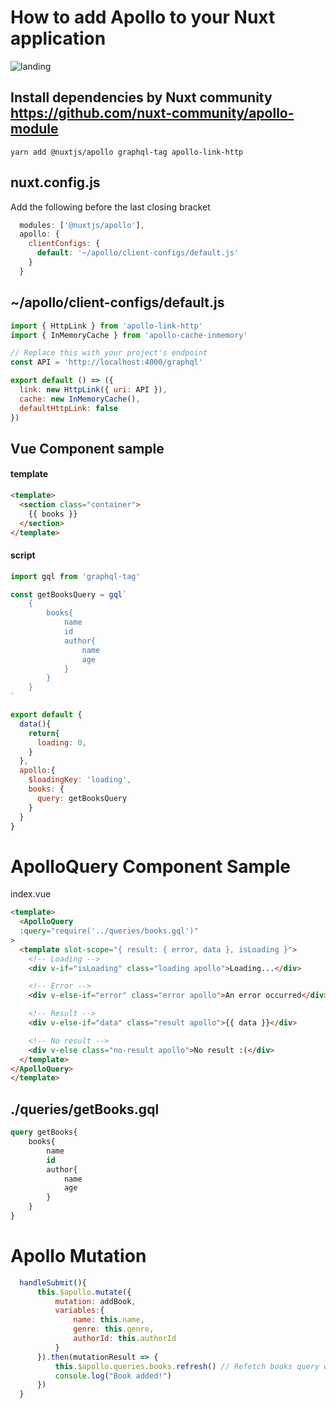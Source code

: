 # How to add Apollo to your Nuxt application
![landing]

## Install dependencies by Nuxt community https://github.com/nuxt-community/apollo-module
```
yarn add @nuxtjs/apollo graphql-tag apollo-link-http
```

## nuxt.config.js

Add the following before the last closing bracket
```javascript
  modules: ['@nuxtjs/apollo'],
  apollo: {
    clientConfigs: {
      default: '~/apollo/client-configs/default.js'
    }
  }
```

## ~/apollo/client-configs/default.js
```javascript
import { HttpLink } from 'apollo-link-http'
import { InMemoryCache } from 'apollo-cache-inmemory'

// Replace this with your project's endpoint
const API = 'http://localhost:4000/graphql'

export default () => ({
  link: new HttpLink({ uri: API }),
  cache: new InMemoryCache(),
  defaultHttpLink: false
})

```

## Vue Component sample

#### template
```html
<template>
  <section class="container">
    {{ books }}
  </section>
</template>
```

#### script
```js
import gql from 'graphql-tag'

const getBooksQuery = gql`
    {
        books{
            name
            id
            author{
                name
                age
            }
        }
    }
`

export default {
  data(){
    return{
      loading: 0,
    }
  },
  apollo:{
    $loadingKey: 'loading',
    books: {
      query: getBooksQuery
    }
  }
}
```

# ApolloQuery Component Sample
index.vue

```html
<template>
  <ApolloQuery
  :query="require('../queries/books.gql')"
>
  <template slot-scope="{ result: { error, data }, isLoading }">
    <!-- Loading -->
    <div v-if="isLoading" class="loading apollo">Loading...</div>

    <!-- Error -->
    <div v-else-if="error" class="error apollo">An error occurred</div>

    <!-- Result -->
    <div v-else-if="data" class="result apollo">{{ data }}</div>

    <!-- No result -->
    <div v-else class="no-result apollo">No result :(</div>
  </template>
</ApolloQuery>
</template>
```

## ./queries/getBooks.gql
```sql
query getBooks{
    books{
        name
        id
        author{
            name
            age
        }
    }
}
```

# Apollo Mutation
```js
  handleSubmit(){
      this.$apollo.mutate({
          mutation: addBook,
          variables:{
              name: this.name,
              genre: this.genre,
              authorId: this.authorId
          }
      }).then(mutationResult => {
          this.$apollo.queries.books.refresh() // Refetch books query when a new book is added
          console.log("Book added!")
      })
  }
```

[landing]: https://i.gyazo.com/a016457c1796a5768655714008df436e.gif